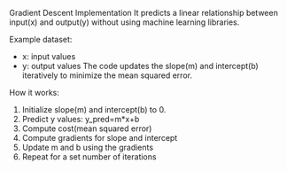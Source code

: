 Gradient Descent Implementation
It predicts a linear relationship between input(x) and output(y) without using machine learning libraries.

Example dataset:
- x: input values 
- y: output values 
The code updates the slope(m) and intercept(b) iteratively to minimize the mean squared error.

How it works:
1. Initialize slope(m) and intercept(b) to 0.
2. Predict y values: y_pred=m*x+b
3. Compute cost(mean squared error)
4. Compute gradients for slope and intercept
5. Update m and b using the gradients
6. Repeat for a set number of iterations
